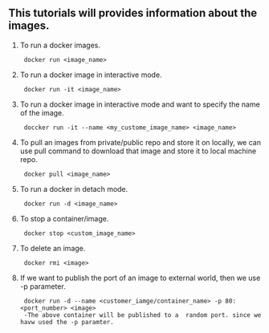 ## This tutorials will provides information about the images.

1. To run a docker images.

        docker run <image_name>
        
2. To run a docker image in interactive mode.

        docker run -it <image_name>
        
3. To run a docker image in interactive mode and want to specify the name of the image.

        doccker run -it --name <my_custome_image_name> <image_name>

4. To pull an images from private/public repo and store it on locally, we can use pull command to download that image and store it to
    local machine repo.
    
        docker pull <image_name>
        
5. To run a docker in detach mode.

        docker run -d <image_name>

6. To stop a container/image.

        docker stop <custom_image_name>
        
7. To delete an image.

        docker rmi <image>
        
8. If we want to publish the port of an image to external world, then we use -p parameter.

        docker run -d --name <customer_iamge/container_name> -p 80:<port_number> <image>
        -The above container will be published to a  random port. since we havw used the -p paramter.
